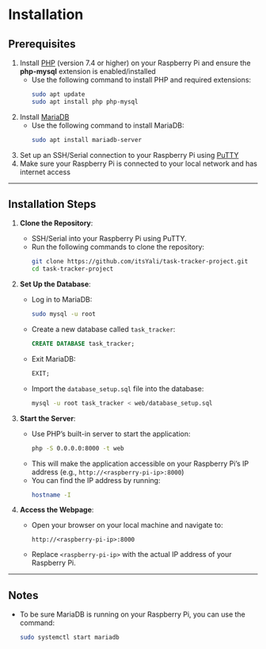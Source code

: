 # Installation

## Prerequisites
1. Install [PHP](https://www.php.net/downloads) (version 7.4 or higher) on your Raspberry Pi and ensure the **php-mysql** extension is enabled/installed
   - Use the following command to install PHP and required extensions:
     ```bash
     sudo apt update
     sudo apt install php php-mysql
     ```
2. Install [MariaDB](https://mariadb.org/download/)
   - Use the following command to install MariaDB:
     ```bash
     sudo apt install mariadb-server
     ```
3. Set up an SSH/Serial connection to your Raspberry Pi using [PuTTY](https://www.putty.org/)
4. Make sure your Raspberry Pi is connected to your local network and has internet access

---

## Installation Steps
1. **Clone the Repository**:
   - SSH/Serial into your Raspberry Pi using PuTTY.
   - Run the following commands to clone the repository:
     ```bash
     git clone https://github.com/itsYali/task-tracker-project.git
     cd task-tracker-project
     ```

2. **Set Up the Database**:
   - Log in to MariaDB:
     ```bash
     sudo mysql -u root
     ```
   - Create a new database called `task_tracker`:
     ```sql
     CREATE DATABASE task_tracker;
     ```
   - Exit MariaDB:
     ```sql
     EXIT;
     ```
   - Import the `database_setup.sql` file into the database:
     ```bash
     mysql -u root task_tracker < web/database_setup.sql
     ```

3. **Start the Server**:
   - Use PHP’s built-in server to start the application:
     ```bash
     php -S 0.0.0.0:8000 -t web
     ```
   - This will make the application accessible on your Raspberry Pi’s IP address (e.g., `http://<raspberry-pi-ip>:8000`)
   - You can find the IP address by running:
     ```bash
     hostname -I
     ```

4. **Access the Webpage**:
   - Open your browser on your local machine and navigate to:
     ```
     http://<raspberry-pi-ip>:8000
     ```
   - Replace `<raspberry-pi-ip>` with the actual IP address of your Raspberry Pi. 

---

## Notes
- To be sure MariaDB is running on your Raspberry Pi, you can use the command:
  ```bash
  sudo systemctl start mariadb
  ```
